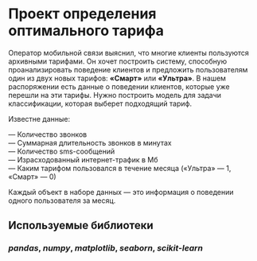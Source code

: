 # Проект определения оптимального тарифа

Оператор мобильной связи выяснил, что многие клиенты пользуются архивными тарифами. Он хочет построить систему, способную проанализировать поведение клиентов и предложить пользователям один из двух новых тарифов: **«Смарт»** или **«Ультра»**.
В нашем распоряжении есть данные о поведении клиентов, которые уже перешли на эти тарифы. Нужно построить модель для задачи классификации, которая выберет подходящий тариф.

Известне данные:

— Количество звонков  
— Суммарная длительность звонков в минутах  
— Количество sms-сообщений  
— Израсходованный интернет-трафик в Мб  
— Каким тарифом пользовался в течение месяца («Ультра» — 1, «Смарт» — 0)  

Каждый объект в наборе данных — это информация о поведении одного пользователя за месяц.

## Используемые библиотеки
### ***pandas***, ***numpy***, ***matplotlib***, ***seaborn***, ***scikit-learn***
